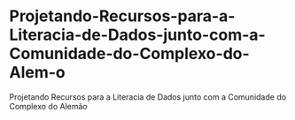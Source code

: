 # Projetando-Recursos-para-a-Literacia-de-Dados-junto-com-a-Comunidade-do-Complexo-do-Alem-o
Projetando Recursos para a Literacia de Dados junto com a Comunidade do Complexo do Alemão
